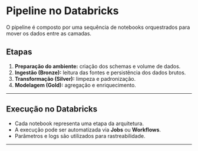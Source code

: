 # Pipeline no Databricks

O pipeline é composto por uma sequência de notebooks orquestrados para mover os dados entre as camadas.

## Etapas

1. **Preparação do ambiente:** criação dos schemas e volume de dados.
2. **Ingestão (Bronze):** leitura das fontes e persistência dos dados brutos.
3. **Transformação (Silver):** limpeza e padronização.  
4. **Modelagem (Gold):** agregação e enriquecimento.  

---

## Execução no Databricks

- Cada notebook representa uma etapa da arquitetura.  
- A execução pode ser automatizada via **Jobs** ou **Workflows**.  
- Parâmetros e logs são utilizados para rastreabilidade.

---
